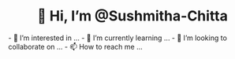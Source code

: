 <h1 align="center"> 👋 Hi, I’m @Sushmitha-Chitta </h1>
- 👀 I’m interested in ...
- 🌱 I’m currently learning ...
- 💞️ I’m looking to collaborate on ...
- 📫 How to reach me ...

<!---
Sushmitha-Chitta/Sushmitha-Chitta is a ✨ special ✨ repository because its `README.md` (this file) appears on your GitHub profile.
You can click the Preview link to take a look at your changes.
--->
